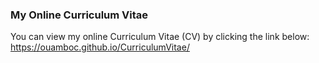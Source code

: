 ### My Online Curriculum Vitae
You can view my online Curriculum Vitae (CV) by clicking the link below:
https://ouamboc.github.io/CurriculumVitae/
